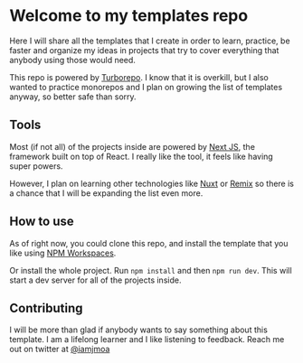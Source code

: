 # Welcome to my templates repo

Here I will share all the templates that I create in order to learn, practice, be faster and organize my ideas in projects that try to cover everything that anybody using those would need.

This repo is powered by [Turborepo](https://github.com/vercel/turborepo). I know that it is overkill, but I also wanted to practice monorepos and I plan on growing the list of templates anyway, so better safe than sorry.

## Tools

Most (if not all) of the projects inside are powered by [Next JS](https://github.com/vercel/next.js), the framework built on top of React. I really like the tool, it feels like having super powers.

However, I plan on learning other technologies like [Nuxt](https://github.com/nuxt/nuxt.js) or [Remix](https://github.com/remix-run/remix) so there is a chance that I will be expanding the list even more.

## How to use

As of right now, you could clone this repo, and install the template that you like using [NPM Workspaces](https://docs.npmjs.com/cli/v7/using-npm/workspaces).

Or install the whole project. Run `npm install` and then `npm run dev`. This will start a dev server for all of the projects inside.

## Contributing

I will be more than glad if anybody wants to say something about this template. I am a lifelong learner and I like listening to feedback. Reach me out on twitter at [@iamjmoa](https://twitter.com/iamjmoa)
